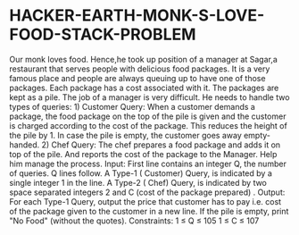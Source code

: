 # HACKER-EARTH-MONK-S-LOVE-FOOD-STACK-PROBLEM
Our monk loves food. Hence,he took up position of a manager at Sagar,a restaurant that serves people with delicious food packages. It is a very famous place and people are always queuing up to have one of those packages. Each package has a cost associated with it. The packages are kept as a pile. The job of a manager is very difficult. He needs to handle two types of queries:  1) Customer Query: When a customer demands a package, the food package on the top of the pile is given and the customer is charged according to the cost of the package. This reduces the height of the pile by 1.  In case the pile is empty, the customer goes away empty-handed.  2) Chef Query: The chef prepares a food package and adds it on top of the pile. And reports the cost of the package to the Manager. Help him manage the process.  Input: First line contains an integer Q, the number of queries. Q lines follow. A Type-1 ( Customer) Query, is indicated by a single integer 1 in the line. A Type-2 ( Chef) Query, is indicated by two space separated integers 2 and C (cost of the package prepared) .  Output: For each Type-1 Query, output the price that customer has to pay i.e. cost of the package given to the customer in a new line. If the pile is empty, print "No Food" (without the quotes).  Constraints: 1 ≤ Q ≤ 105 1 ≤ C ≤ 107
